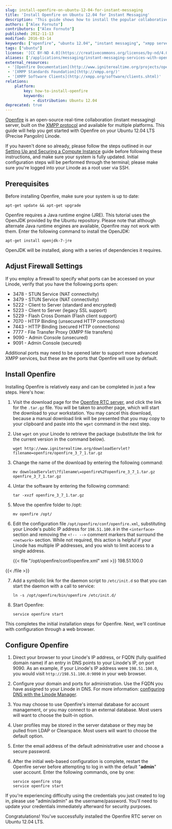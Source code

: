 ```yaml
---
slug: install-openfire-on-ubuntu-12-04-for-instant-messaging
title: 'Install Openfire on Ubuntu 12.04 for Instant Messaging'
description: 'This guide shows how to install the popular collaborative instant messaging app based on the XMPP protocol - Openfire - on a Linode running Ubuntu 12.04.'
authors: ["Alex Fornuto"]
contributors: ["Alex Fornuto"]
published: 2012-11-13
modified: 2016-03-14
keywords: ["openfire", "ubuntu 12.04", "instant messaging", "xmpp server", "collaboration software", "chat software", "linux jabber server", "JRE", "configure openfire"]
tags: ["ubuntu"]
license: '[CC BY-ND 4.0](https://creativecommons.org/licenses/by-nd/4.0)'
aliases: ['/applications/messaging/instant-messaging-services-with-openfire-on-ubuntu-12-04-lts-precise-pangolin/','/applications/messaging/install-openfire-on-ubuntu-12-04-for-instant-messaging/','/communications/xmpp/openfire/ubuntu-12-04-precise-pangolin/','/communications/xmpp/openfire/ubuntu-12.04-precise-pangolin/']
external_resources:
 - '[Openfire Documentation](http://www.igniterealtime.org/projects/openfire/documentation.jsp)'
 - '[XMPP Standards Foundation](http://xmpp.org/)'
 - '[XMPP Software Clients](http://xmpp.org/software/clients.shtml)'
relations:
    platform:
        key: how-to-install-openfire
        keywords:
            - distribution: Ubuntu 12.04
deprecated: true
---
```


[Openfire](http://www.igniterealtime.org/projects/openfire/) is an open-source real-time collaboration (instant messaging) server, built on the [XMPP protocol](http://en.wikipedia.org/wiki/Extensible_Messaging_and_Presence_Protocol) and available for multiple platforms. This guide will help you get started with Openfire on your Ubuntu 12.04 LTS (Precise Pangolin) Linode.

If you haven't done so already, please follow the steps outlined in our [Setting Up and Securing a Compute Instance](/docs/products/compute/compute-instances/guides/set-up-and-secure/) guide before following these instructions, and make sure your system is fully updated. Initial configuration steps will be performed through the terminal; please make sure you're logged into your Linode as a root user via SSH.

## Prerequisites

Before installing Openfire, make sure your system is up to date:

    apt-get update && apt-get upgrade

Openfire requires a Java runtime engine (JRE). This tutorial uses the OpenJDK provided by the Ubuntu repository. Please note that although alternate Java runtime engines are available, Openfire may not work with them. Enter the following command to install the OpenJDK:

    apt-get install openjdk-7-jre

OpenJDK will be installed, along with a series of dependencies it requires.

## Adjust Firewall Settings

If you employ a firewall to specify what ports can be accessed on your Linode, verify that you have the following ports open:

-   3478 - STUN Service (NAT connectivity)
-   3479 - STUN Service (NAT connectivity)
-   5222 - Client to Server (standard and encrypted)
-   5223 - Client to Server (legacy SSL support)
-   5229 - Flash Cross Domain (Flash client support)
-   7070 - HTTP Binding (unsecured HTTP connections)
-   7443 - HTTP Binding (secured HTTP connections)
-   7777 - File Transfer Proxy (XMPP file transfers)
-   9090 - Admin Console (unsecured)
-   9091 - Admin Console (secured)

Additional ports may need to be opened later to support more advanced XMPP services, but these are the ports that Openfire will use by default.

## Install Openfire

Installing Openfire is relatively easy and can be completed in just a few steps. Here's how:

1.  Visit the download page for the [Openfire RTC server](http://www.igniterealtime.org/downloads/index.jsp#openfire), and click the link for the `.tar.gz` file. You will be taken to another page, which will start the download to your workstation. You may cancel this download, because a manual download link will be presented that you may copy to your clipboard and paste into the `wget` command in the next step.
2.  Use `wget` on your Linode to retrieve the package (substitute the link for the current version in the command below).

        wget http://www.igniterealtime.org/downloadServlet?filename=openfire/openfire_3_7_1.tar.gz

3.  Change the name of the download by entering the following command:

        mv downloadServlet\?filename\=openfire%2Fopenfire_3_7_1.tar.gz openfire_3_7_1.tar.gz

4.  Untar the software by entering the following command:

        tar -xvzf openfire_3_7_1.tar.gz

5.  Move the openfire folder to /opt:

        mv openfire /opt/

6.  Edit the configuration file `/opt/openfire/conf/openfire.xml`, substituting your Linode's public IP address for `198.51.100.0` in the `<interface>` section and removing the `<!-- -->` comment markers that surround the `<network>` section. While not required, this action is helpful if your Linode has multiple IP addresses, and you wish to limit access to a single address.

    {{< file "/opt/openfire/conf/openfire.xml" xml >}}
<interface>198.51.100.0</interface>

{{< /file >}}


7.  Add a symbolic link for the daemon script to `/etc/init.d` so that you can start the daemon with a call to service:

        ln -s /opt/openfire/bin/openfire /etc/init.d/

8.  Start Openfire:

        service openfire start

This completes the initial installation steps for Openfire. Next, we'll continue with configuration through a web browser.

## Configure Openfire

1.  Direct your browser to your Linode's IP address, or FQDN (fully qualified domain name) if an entry in DNS points to your Linode's IP, on port 9090. As an example, if your Linode's IP address were `198.51.100.0`, you would visit `http://198.51.100.0:9090` in your web browser.

2.  Configure your domain and ports for administration. Use the FQDN you have assigned to your Linode in DNS. For more information: [configuring DNS with the Linode Manager](/docs/products/networking/dns-manager/).

3.  You may choose to use Openfire's internal database for account management, or you may connect to an external database. Most users will want to choose the built-in option.

4.  User profiles may be stored in the server database or they may be pulled from LDAP or Clearspace. Most users will want to choose the default option.

5.  Enter the email address of the default administrative user and choose a secure password.

6.  After the initial web-based configuration is complete, restart the Openfire server before attempting to log in with the default "**admin**" user account. Enter the following commands, one by one:

        service openfire stop
        service openfire start

If you're experiencing difficulty using the credentials you just created to log in, please use "admin/admin" as the username/password. You'll need to update your credentials immediately afterward for security purposes.

Congratulations! You've successfully installed the Openfire RTC server on Ubuntu 12.04 LTS.
